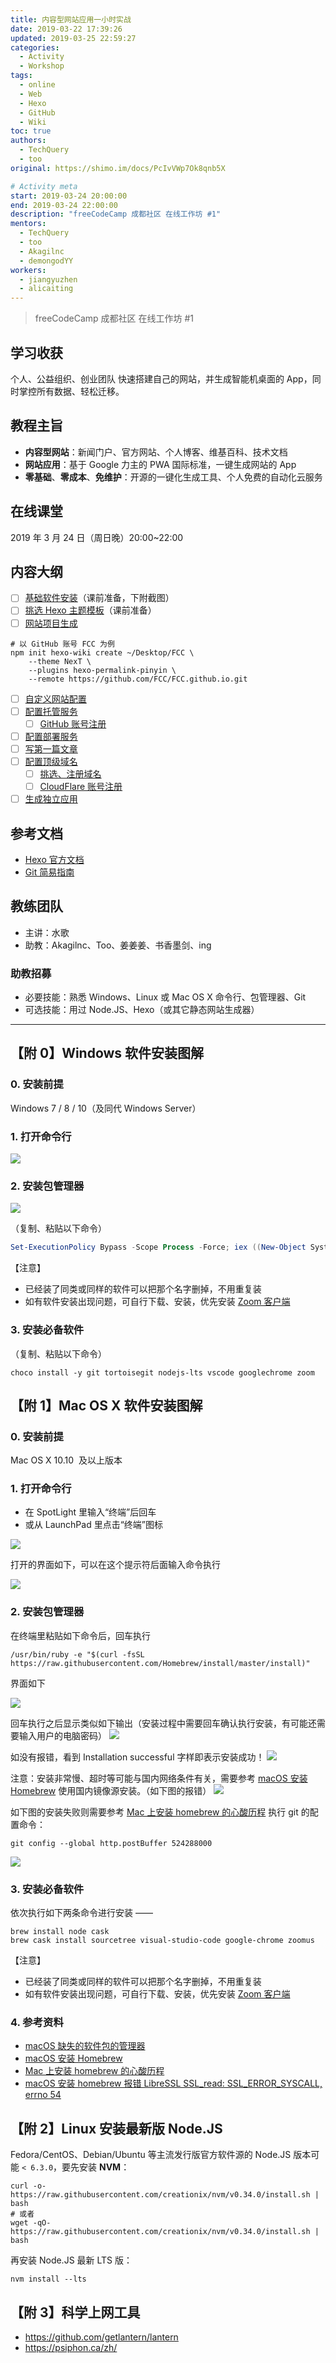 ```yaml
---
title: 内容型网站应用一小时实战
date: 2019-03-22 17:39:26
updated: 2019-03-25 22:59:27
categories:
  - Activity
  - Workshop
tags:
  - online
  - Web
  - Hexo
  - GitHub
  - Wiki
toc: true
authors:
  - TechQuery
  - too
original: https://shimo.im/docs/PcIvVWp7Ok8qnb5X

# Activity meta
start: 2019-03-24 20:00:00
end: 2019-03-24 22:00:00
description: "freeCodeCamp 成都社区 在线工作坊 #1"
mentors:
  - TechQuery
  - too
  - Akagilnc
  - demongodYY
workers:
  - jiangyuzhen
  - alicaiting
---
```


> freeCodeCamp 成都社区 在线工作坊 #1

## 学习收获

个人、公益组织、创业团队 快速搭建自己的网站，并生成智能机桌面的 App，同时掌控所有数据、轻松迁移。

## 教程主旨

- **内容型网站**：新闻门户、官方网站、个人博客、维基百科、技术文档
- **网站应用**：基于 Google 力主的 PWA 国际标准，一键生成网站的 App
- **零基础**、**零成本**、**免维护**：开源的一键化生成工具、个人免费的自动化云服务

<!-- More -->

## 在线课堂

2019 年 3 月 24 日（周日晚）20:00~22:00

## 内容大纲

- [ ] [基础软件安装](https://tech-query.me/development/coder-start-kit/)（课前准备，下附截图）
- [ ] [挑选 Hexo 主题模板](https://hexo.io/themes/)（课前准备）
- [ ] [网站项目生成](https://tech-query.me/development/wiki-on-git/)

```shell
# 以 GitHub 账号 FCC 为例
npm init hexo-wiki create ~/Desktop/FCC \
    --theme NexT \
    --plugins hexo-permalink-pinyin \
    --remote https://github.com/FCC/FCC.github.io.git
```

- [ ] [自定义网站配置](https://hexo.io/zh-cn/docs/configuration)
- [ ] [配置托管服务](https://pages.github.com/)
  - [ ] [GitHub 账号注册](https://github.com/join/)
- [ ] [配置部署服务](https://tech-query.me/development/hello-hexo-travis/)
- [ ] [写第一篇文章](https://hexo.io/zh-cn/docs/front-matter)
- [ ] [配置顶级域名](https://tech-query.me/development/free-web-site/)
  - [ ] [挑选、注册域名](https://www.freenom.com/zh/index.html)
  - [ ] [CloudFlare 账号注册](https://dash.cloudflare.com/sign-up)
- [ ] [生成独立应用](https://github.com/lavas-project/hexo-pwa)

## 参考文档

- [Hexo 官方文档](https://hexo.io/zh-cn/docs/)
- [Git 简易指南](http://www.bootcss.com/p/git-guide/)

## 教练团队

- 主讲：水歌
- 助教：Akagilnc、Too、姜姜姜、书香墨剑、ing

### 助教招募

- 必要技能：熟悉 Windows、Linux 或 Mac OS X 命令行、包管理器、Git
- 可选技能：用过 Node.JS、Hexo（或其它静态网站生成器）

---

## 【附 0】Windows 软件安装图解

### 0. 安装前提

Windows 7 / 8 / 10（及同代 Windows Server）

### 1. 打开命令行

![](PowerShell-0.png)

### 2. 安装包管理器

![](PowerShell-1.png)

（复制、粘贴以下命令）

```powershell
Set-ExecutionPolicy Bypass -Scope Process -Force; iex ((New-Object System.Net.WebClient).DownloadString('https://chocolatey.org/install.ps1'))
```

【注意】

- 已经装了同类或同样的软件可以把那个名字删掉，不用重复装
- 如有软件安装出现问题，可自行下载、安装，优先安装 [Zoom 客户端](https://zoom.us/download#client_4meeting)

### 3. 安装必备软件

（复制、粘贴以下命令）

```shell
choco install -y git tortoisegit nodejs-lts vscode googlechrome zoom
```

## 【附 1】Mac OS X 软件安装图解

### 0. 安装前提

Mac OS X 10.10  及以上版本

### 1. 打开命令行

- 在 SpotLight 里输入“终端”后回车
- 或从 LaunchPad 里点击“终端”图标

![](terminal.png)

打开的界面如下，可以在这个提示符后面输入命令执行

![](terminal-console.png)

### 2. 安装包管理器

在终端里粘贴如下命令后，回车执行

```shell
/usr/bin/ruby -e "$(curl -fsSL https://raw.githubusercontent.com/Homebrew/install/master/install)"
```

界面如下

![](brew-install.png)

回车执行之后显示类似如下输出（安装过程中需要回车确认执行安装，有可能还需要输入用户的电脑密码）
![](brew-install-confirm.png)

如没有报错，看到 Installation successful 字样即表示安装成功！
![](console-succes.png)

注意：安装非常慢、超时等可能与国内网络条件有关，需要参考 [macOS 安装 Homebrew](https://blog.csdn.net/zzq900503/article/details/80404314) 使用国内镜像源安装。（如下图的报错）
![](brew-error2.png)

如下图的安装失败则需要参考 [Mac 上安装 homebrew 的心酸历程](https://blog.csdn.net/sinat_41756672/article/details/80534031) 执行 git 的配置命令：

```shell
git config --global http.postBuffer 524288000
```

![](brew-error2.png)

### 3. 安装必备软件

依次执行如下两条命令进行安装 ——

```shell
brew install node cask
brew cask install sourcetree visual-studio-code google-chrome zoomus
```

【注意】

- 已经装了同类或同样的软件可以把那个名字删掉，不用重复装
- 如有软件安装出现问题，可自行下载、安装，优先安装 [Zoom 客户端](https://zoom.us/download#client_4meeting)

### 4. 参考资料

- [macOS 缺失的软件包的管理器](https://brew.sh/index_zh-cn)
- [macOS 安装 Homebrew](https://blog.csdn.net/zzq900503/article/details/80404314)
- [Mac 上安装 homebrew 的心酸历程](https://blog.csdn.net/sinat_41756672/article/details/80534031)
- [macOS 安装 homebrew 报错 LibreSSL SSL_read: SSL_ERROR_SYSCALL, errno 54](https://juejin.im/post/5b657ee56fb9a04fa5610406)

## 【附 2】Linux 安装最新版 Node.JS

Fedora/CentOS、Debian/Ubuntu 等主流发行版官方软件源的 Node.JS 版本可能 `< 6.3.0`，要先安装 **NVM**：

```shell
curl -o- https://raw.githubusercontent.com/creationix/nvm/v0.34.0/install.sh | bash
# 或者
wget -qO- https://raw.githubusercontent.com/creationix/nvm/v0.34.0/install.sh | bash
```

再安装 Node.JS 最新 LTS 版：

```shell
nvm install --lts
```

## 【附 3】科学上网工具

- https://github.com/getlantern/lantern
- https://psiphon.ca/zh/
